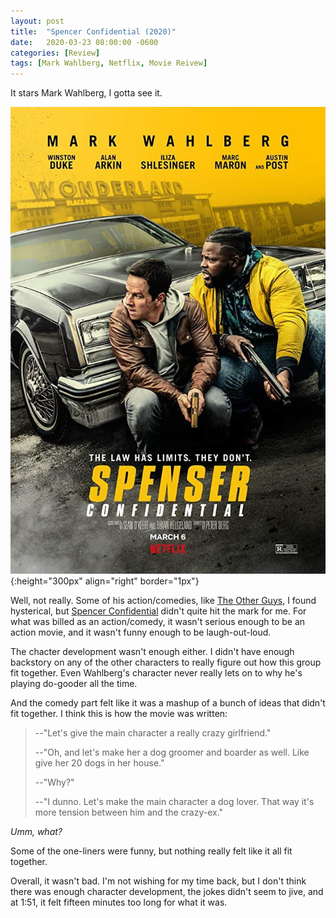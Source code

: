 ```yaml
---
layout: post
title:  "Spencer Confidential (2020)"
date:   2020-03-23 08:00:00 -0600
categories: [Review]
tags: [Mark Wahlberg, Netflix, Movie Reivew]
---
```


It stars Mark Wahlberg, I gotta see it.

![Spencer Confidential (2020)](/assets/2020/03/spencer-confidential-2020.jpg){:height="300px" align="right" border="1px"}

Well, not really. Some of his action/comedies, like [The Other Guys](https://www.imdb.com/title/tt1386588/), I found hysterical, but [Spencer Confidential](https://www.imdb.com/title/tt8629748/) didn't quite hit the mark for me. For what was billed as an action/comedy, it wasn't serious enough to be an action movie, and it wasn't funny enough to be laugh-out-loud.

The chacter development wasn't enough either. I didn't have enough backstory on any of the other characters to really figure out how this group fit together. Even Wahlberg's character never really lets on to why he's playing do-gooder all the time.

And the comedy part felt like it was a mashup of a bunch of ideas that didn't fit together. I think this is how the movie was written:

>--"Let's give the main character a really crazy girlfriend."
>
>--"Oh, and let's make her a dog groomer and boarder as well. Like give her 20 dogs in her house."
>
>--"Why?"
>
>--"I dunno. Let's make the main character a dog lover. That way it's more tension between him and the crazy-ex."

*Umm, what?*

Some of the one-liners were funny, but nothing really felt like it all fit together.

Overall, it wasn't bad. I'm not wishing for my time back, but I don't think there was enough character development, the jokes didn't seem to jive, and at 1:51, it felt fifteen minutes too long for what it was.
